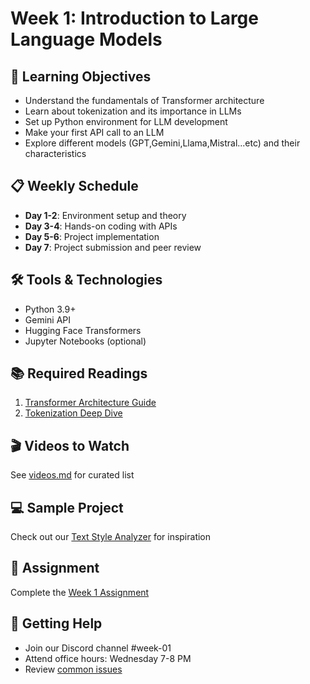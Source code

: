 # Week 1: Introduction to Large Language Models

## 🎯 Learning Objectives
- Understand the fundamentals of Transformer architecture
- Learn about tokenization and its importance in LLMs
- Set up Python environment for LLM development
- Make your first API call to an LLM
- Explore different models (GPT,Gemini,Llama,Mistral...etc) and their characteristics

## 📋 Weekly Schedule
- **Day 1-2**: Environment setup and theory
- **Day 3-4**: Hands-on coding with APIs
- **Day 5-6**: Project implementation
- **Day 7**: Project submission and peer review

## 🛠 Tools & Technologies
- Python 3.9+
- Gemini API
- Hugging Face Transformers
- Jupyter Notebooks (optional)

## 📚 Required Readings
1. [Transformer Architecture Guide](./resources/readings/transformer_architecture.md)
2. [Tokenization Deep Dive](./resources/readings/tokenization_guide.md)

## 🎬 Videos to Watch
See [videos.md](./resources/videos.md) for curated list

## 💻 Sample Project
Check out our [Text Style Analyzer](./projects/sample-project/) for inspiration

## 📝 Assignment
Complete the [Week 1 Assignment](./assignments/week01-assignment.md)

## 🤝 Getting Help
- Join our Discord channel #week-01
- Attend office hours: Wednesday 7-8 PM
- Review [common issues](./solutions/common_issues.md)
